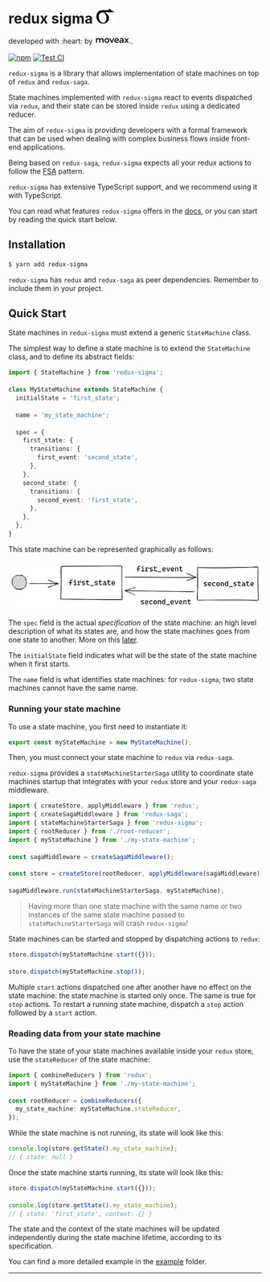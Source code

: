 <h1>redux sigma <img src="https://github.com/moveaxlab/redux-sigma/blob/master/assets/logo.png?raw=true" alt="redux-sigma" height="30px" /></h1>

<p>developed with :heart: by <a href="https://moveax.it" style="vertical-align: text-top;" target="_blank"><img alt="moveax" height="16px" src="https://github.com/moveaxlab/redux-sigma/blob/master/assets/moveax.png?raw=true"></a></p>

[![npm](https://img.shields.io/npm/v/redux-sigma)](https://www.npmjs.com/package/redux-sigma)
[![Test CI](https://github.com/moveaxlab/redux-sigma/workflows/Test%20CI/badge.svg?branch=master)](https://github.com/moveaxlab/redux-sigma/actions)

`redux-sigma` is a library that allows implementation of state machines on top
of `redux` and `redux-saga`.

State machines implemented with `redux-sigma` react to events dispatched via `redux`,
and their state can be stored inside `redux` using a dedicated reducer.

The aim of `redux-sigma` is providing developers with a formal framework
that can be used when dealing with complex business flows inside front-end applications.

Being based on `redux-saga`, `redux-sigma` expects all your redux actions to follow
the [FSA](https://github.com/redux-utilities/flux-standard-action) pattern.

`redux-sigma` has extensive TypeScript support, and we recommend using it with TypeScript.

You can read what features `redux-sigma` offers in the
[docs](https://github.com/moveaxlab/redux-sigma/tree/master/docs),
or you can start by reading the quick start below.

## Installation

```bash
$ yarn add redux-sigma
```

`redux-sigma` has `redux` and `redux-saga` as peer dependencies.
Remember to include them in your project.

## Quick Start

State machines in `redux-sigma` must extend a generic `StateMachine` class.

The simplest way to define a state machine is to extend the `StateMachine` class,
and to define its abstract fields:

```typescript
import { StateMachine } from 'redux-sigma';

class MyStateMachine extends StateMachine {
  initialState = 'first_state';

  name = 'my_state_machine';

  spec = {
    first_state: {
      transitions: {
        first_event: 'second_state',
      },
    },
    second_state: {
      transitions: {
        second_event: 'first_state',
      },
    },
  };
}
```

This state machine can be represented graphically as follows:

![A simple state machine](https://github.com/moveaxlab/redux-sigma/raw/master/assets/simple-state-machine.png?raw=true)

The `spec` field is the actual _specification_ of the state machine:
an high level description of what its states are, and how the state machines
goes from one state to another.
More on this [later](#state-machines-specification).

The `initialState` field indicates what will be the state of the state machine
when it first starts.

The `name` field is what identifies state machines: for `redux-sigma`,
two state machines cannot have the same name.

### Running your state machine

To use a state machine, you first need to instantiate it:

```typescript
export const myStateMachine = new MyStateMachine();
```

Then, you must connect your state machine to `redux` via `redux-saga`.

`redux-sigma` provides a `stateMachineStarterSaga` utility to coordinate state machines startup
that integrates with your `redux` store and your `redux-saga` middleware.

```typescript
import { createStore, applyMiddleware } from 'redux';
import { createSagaMiddleware } from 'redux-saga';
import { stateMachineStarterSaga } from 'redux-sigma';
import { rootReducer } from './root-reducer';
import { myStateMachine } from './my-state-machine';

const sagaMiddleware = createSagaMiddleware();

const store = createStore(rootReducer, applyMiddleware(sagaMiddleware));

sagaMiddleware.run(stateMachineStarterSaga, myStateMachine);
```

> Having more than one state machine with the same name
> or two instances of the same state machine passed to `stateMachineStarterSaga`
> will crash `redux-sigma`!

State machines can be started and stopped by dispatching actions to `redux`:

```typescript
store.dispatch(myStateMachine.start({}));

store.dispatch(myStateMachine.stop());
```

Multiple `start` actions dispatched one after another have no effect on the state machine:
the state machine is started only once.
The same is true for `stop` actions.
To restart a running state machine, dispatch a `stop` action followed by a `start` action.

### Reading data from your state machine

To have the state of your state machines available inside your `redux` store,
use the `stateReducer` of the state machine:

```typescript
import { combineReducers } from 'redux';
import { myStateMachine } from './my-state-machine';

const rootReducer = combineReducers({
  my_state_machine: myStateMachine.stateReducer,
});
```

While the state machine is not running, its state will look like this:

```typescript
console.log(store.getState().my_state_machine);
// { state: null }
```

Once the state machine starts running, its state will look like this:

```typescript
store.dispatch(myStateMachine.start({}));

console.log(store.getState().my_state_machine);
// { state: 'first_state', context: {} }
```

The state and the context of the state machines will be updated independently
during the state machine lifetime, according to its specification.

You can find a more detailed example in the [example](https://github.com/moveaxlab/redux-sigma/tree/master/example) folder.

---


